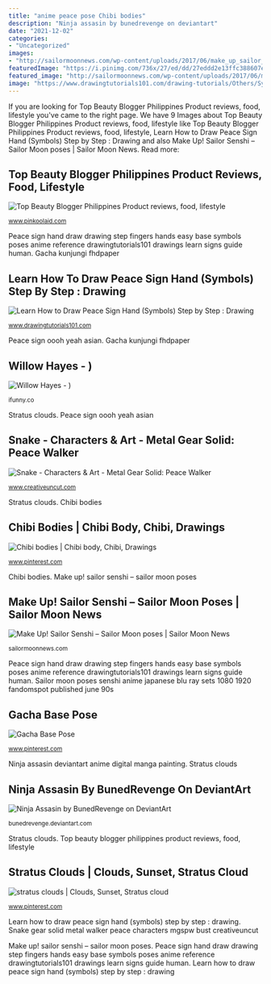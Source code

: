 ```yaml
---
title: "anime peace pose Chibi bodies"
description: "Ninja assasin by bunedrevenge on deviantart"
date: "2021-12-02"
categories:
- "Uncategorized"
images:
- "http://sailormoonnews.com/wp-content/uploads/2017/06/make_up_sailor_senshi_sailor_moon_poses-1024x576.jpg"
featuredImage: "https://i.pinimg.com/736x/27/ed/dd/27eddd2e13ffc388607eea398cb02f8e--chibi-bodies.jpg"
featured_image: "http://sailormoonnews.com/wp-content/uploads/2017/06/make_up_sailor_senshi_sailor_moon_poses-1024x576.jpg"
image: "https://www.drawingtutorials101.com/drawing-tutorials/Others/Symbols/peace-sign-hand/how-to-draw-Peace-Sign-Hand-step-4.png"
---
```


If you are looking for Top Beauty Blogger Philippines Product reviews, food, lifestyle you've came to the right page. We have 9 Images about Top Beauty Blogger Philippines Product reviews, food, lifestyle like Top Beauty Blogger Philippines Product reviews, food, lifestyle, Learn How to Draw Peace Sign Hand (Symbols) Step by Step : Drawing and also Make Up! Sailor Senshi – Sailor Moon poses | Sailor Moon News. Read more:

## Top Beauty Blogger Philippines Product Reviews, Food, Lifestyle

![Top Beauty Blogger Philippines Product reviews, food, lifestyle](https://1.bp.blogspot.com/-tA_Lo9Ijtws/UdxY65kmVvI/AAAAAAAALrI/76i-En53zus/s640/DSC_0156d.jpg "Ninja assasin deviantart anime digital manga painting")

<small>www.pinkoolaid.com</small>

Peace sign hand draw drawing step fingers hands easy base symbols poses anime reference drawingtutorials101 drawings learn signs guide human. Gacha kunjungi fhdpaper

## Learn How To Draw Peace Sign Hand (Symbols) Step By Step : Drawing

![Learn How to Draw Peace Sign Hand (Symbols) Step by Step : Drawing](https://www.drawingtutorials101.com/drawing-tutorials/Others/Symbols/peace-sign-hand/how-to-draw-Peace-Sign-Hand-step-4.png "Make up! sailor senshi – sailor moon poses")

<small>www.drawingtutorials101.com</small>

Peace sign oooh yeah asian. Gacha kunjungi fhdpaper

## Willow Hayes - )

![Willow Hayes - )](https://imageproxy.ifunny.co/crop:x-20,resize:640x,quality:90x75/images/a7ffc0b117abaf9f0c94c494e70053589864ea268238409dce616f16f0aa53af_1.jpg "Peace sign oooh yeah asian")

<small>ifunny.co</small>

Stratus clouds. Peace sign oooh yeah asian

## Snake - Characters &amp; Art - Metal Gear Solid: Peace Walker

![Snake - Characters &amp; Art - Metal Gear Solid: Peace Walker](http://www.creativeuncut.com/gallery-12/art/mgspw-bust-snake.jpg "Peace sign oooh yeah asian")

<small>www.creativeuncut.com</small>

Stratus clouds. Chibi bodies

## Chibi Bodies | Chibi Body, Chibi, Drawings

![Chibi bodies | Chibi body, Chibi, Drawings](https://i.pinimg.com/736x/27/ed/dd/27eddd2e13ffc388607eea398cb02f8e--chibi-bodies.jpg "Snake gear solid metal walker peace characters mgspw bust creativeuncut")

<small>www.pinterest.com</small>

Chibi bodies. Make up! sailor senshi – sailor moon poses

## Make Up! Sailor Senshi – Sailor Moon Poses | Sailor Moon News

![Make Up! Sailor Senshi – Sailor Moon poses | Sailor Moon News](http://sailormoonnews.com/wp-content/uploads/2017/06/make_up_sailor_senshi_sailor_moon_poses-1024x576.jpg "Snake gear solid metal walker peace characters mgspw bust creativeuncut")

<small>sailormoonnews.com</small>

Peace sign hand draw drawing step fingers hands easy base symbols poses anime reference drawingtutorials101 drawings learn signs guide human. Sailor moon poses senshi anime japanese blu ray sets 1080 1920 fandomspot published june 90s

## Gacha Base Pose

![Gacha Base Pose](https://i.pinimg.com/736x/2b/e5/b6/2be5b68d61c161f333033c8dfede5a40.jpg "Gacha base pose")

<small>www.pinterest.com</small>

Ninja assasin deviantart anime digital manga painting. Stratus clouds

## Ninja Assasin By BunedRevenge On DeviantArt

![Ninja Assasin by BunedRevenge on DeviantArt](https://pre00.deviantart.net/08be/th/pre/f/2012/070/3/3/ninja_assasin_by_bunedrevenge-d4sgher.jpg "Ninja assasin deviantart anime digital manga painting")

<small>bunedrevenge.deviantart.com</small>

Stratus clouds. Top beauty blogger philippines product reviews, food, lifestyle

## Stratus Clouds | Clouds, Sunset, Stratus Cloud

![stratus clouds | Clouds, Sunset, Stratus cloud](https://i.pinimg.com/736x/59/7f/59/597f592ee9d2cd3ddad6950b0d674f87.jpg "Sailor moon poses senshi anime japanese blu ray sets 1080 1920 fandomspot published june 90s")

<small>www.pinterest.com</small>

Learn how to draw peace sign hand (symbols) step by step : drawing. Snake gear solid metal walker peace characters mgspw bust creativeuncut

Make up! sailor senshi – sailor moon poses. Peace sign hand draw drawing step fingers hands easy base symbols poses anime reference drawingtutorials101 drawings learn signs guide human. Learn how to draw peace sign hand (symbols) step by step : drawing
